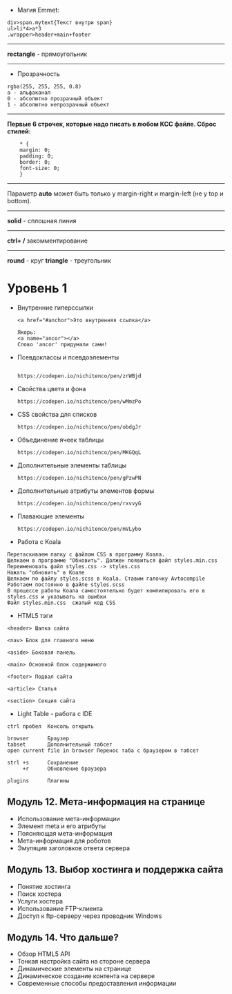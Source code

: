 * Магия Emmet:

```
div>span.mytext{Текст внутри span}
ul>li*4>a*3
.wrapper>header+main+footer
```
------------

**rectangle** - прямоугольник

------------

* Прозрачность

```
rgba(255, 255, 255, 0.8)
a - альфаканал
0 - абсолютно прозрачный объект
1 - абсолютно непрозрачный объект
```

-----------------

**Первые 6 строчек, которые надо писать в любом КСС файле. Сброс стилей:**

```
    * {
    margin: 0;
    padding: 0;
    border: 0;
    font-size: 0;
    }

```

-------------

Параметр **auto** может быть только у margin-right и margin-left (не у top и bottom).

-------------
**solid** - сплошная линия

------------

**ctrl+ /** закомментирование

------------

**round** - круг
**triangle** - треугольник

# Уровень 1

* Внутренние гиперссылки

    ```
    <a href="#anchor">Это внутренняя ссылка</a>

    Якорь:
    <a name="ancor"></a>
    Слово 'ancor' придумали сами!
    ```

* Псевдоклассы и псевдоэлементы

    ```

    https://codepen.io/nichitenco/pen/zrWBjd

    ```

* Свойства цвета и фона

    ```
    https://codepen.io/nichitenco/pen/wMmzPo
    ```

* CSS свойства для списков
    ```
    https://codepen.io/nichitenco/pen/obdgJr
    ```

* Объединение ячеек таблицы

    ```
    https://codepen.io/nichitenco/pen/MKGQqL
    ```

* Дополнительные элементы таблицы

    ```
    https://codepen.io/nichitenco/pen/gPzwPN
    ```


* Дополнительные атрибуты элементов формы

    ```
    https://codepen.io/nichitenco/pen/rxvvyG
    ```

* Плавающие элементы

    ```
    https://codepen.io/nichitenco/pen/mVLybo
    ```

* Работа с Koala

```
Перетаскиваем папку с файлом CSS в программу Коала.
Щелкаем в программе "Обновить". Должен появиться файл styles.min.css
Переименовать файл styles.css -> styles.css
Нажать "обновить" в Коале
Щелкаем по файлу styles.scss в Koala. Ставим галочку Avtocompile
Работаем постоянно в файле styles.scss
В процессе работы Коала самостоятельно будет компилировать его в styles.css и указывать на ошибки
Файл styles.min.css  сжатый код CSS
```

* HTML5 тэги

```
<header> Шапка сайта

<nav> Блок для главного меню

<aside> Боковая панель

<main> Основной блок содержимого

<footer> Подвал сайта

<article> Статья

<section> Секция сайта

```

* Light Table - работа с IDE

```
ctrl пробел  Консоль открыть

browser      Браузер
tabset       Дополнительный табсет
open current file in browser Перенос таба с браузером в табсет

strl +s      Сохранение
     +r      Обновление браузера

plugins      Плагины
```

## Модуль 12. Мета-информация на странице
* Использование мета-информации
* Элемент meta и его атрибуты
* Поясняющая мета-информация
* Мета-информация для роботов
* Эмуляция заголовков ответа сервера

## Модуль 13. Выбор хостинга и поддержка сайта
* Понятие хостинга
* Поиск хостера
* Услуги хостера
* Использование FTP-клиента
* Доступ к ftp-серверу через проводник Windows

## Модуль 14. Что дальше?
* Обзор HTML5 API
* Тонкая настройка сайта на стороне сервера
* Динамические элементы на странице
* Динамическое создание контента на сервере
* Современные способы предоставления информации

